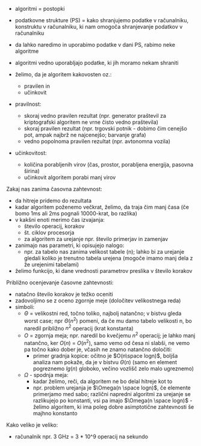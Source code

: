 - algoritmi = postopki
- podatkovne strukture (PS) = kako shranjujemo podatke v računalniku, konstruktu v računalniku, ki nam omogoča shranjevanje podatkov v računalniku
- da lahko naredimo in uporabimo podatke v dani PS, rabimo neke algoritme
- algoritmi vedno uporabljajo podatke, ki jih moramo nekam shraniti

- želimo, da je algoritem kakovosten oz.:
	- pravilen in
	- učinkovit

- pravilnost:
	- skoraj vedno pravilen rezultat (npr. generator praštevil za kriptografski algoritem ne vrne čisto vedno praštevila)
	- skoraj pravilen rezultat (npr. trgovski potnik - dobimo čim cenejšo pot, ampak najbrž ne najcenejšo; barvanje grafa)
	- vedno popolnoma pravilen rezultat (npr. avtonomna vozila)
- učinkovitost:
	- količina porabljenih virov (čas, prostor, porabljena energija, pasovna širina)
	- učinkovit algoritem porabi manj virov

Zakaj nas zanima časovna zahtevnost:
- da hitreje pridemo do rezultata
- kadar algoritem poženemo večkrat, želimo, da traja čim manj časa (če bomo 1ms ali 2ms pognali 10000-krat, bo razlika)
- v kakšni enoti merimo čas izvajanja:
	- število operacij, korakov
	- št. ciklov procesorja
	- za algoritem za urejanje npr. število primerjav in zamenjav
- zanimajo nas parametri, ki opisujejo nalogo:
	- npr. za tabelo nas zanima velikost tabele (n); lahko bi za urejanje gledali koliko je trenutno tabela urejena (mogoče imamo manj dela z že urejenimi tabelami)
- želimo funkcijo, ki dane vrednosti parametrov preslika v število korakov

Približno ocenjevanje časovne zahtevnosti:
- natačno število korakov je težko oceniti
- zadovoljimo se z oceno zgornje meje (določitev velikostnega reda)
- simboli:
	- $\Theta$ = velikostni red, točno toliko, najbolj natančno; v bistvu gleda worst case; npr $\Theta(n^2)$ pomeni, da če mu damo tabelo velikosti n, bo naredil približno $n^2$ operacij (krat konstanta)
	- $O$ = zgornja meja; npr. naredil bo kvečjemu $n^2$ operacij; je lahko manj natančno, ker $O(n)$ = $O(n^2)$, samo vemo od česa ni slabši, ne vemo pa točno kako dober je, včasih ne znamo natančno določiti:
		- primer gradnja kopice: očitno je $O(n\space logn)$, boljša analiza nam pokaže, da je v bistvu $\Theta(n)$ (samo en element pogreznemo $lg(n)$ globoko, večino vozlišč zelo malo ugreznemo)
	- $\Omega$ - spodnja meja:
		- kadar želimo, reči, da algoritem ne bo delal hitreje kot to
		- npr. problem urejanja je $\Omega(n \space logn)$, če elemente primerjamo med sabo; različni napredni algoritmi za urejanje se razlikujejo po konstanti, vsi pa imajo $\Omega(n \space logn)$ - želimo algoritem, ki ima poleg dobre asimptotične zahtevnosti še majhno konstanto

Kako veliko je veliko:
- računalnik npr. 3 GHz = 3 \* 10^9 operacij na sekundo